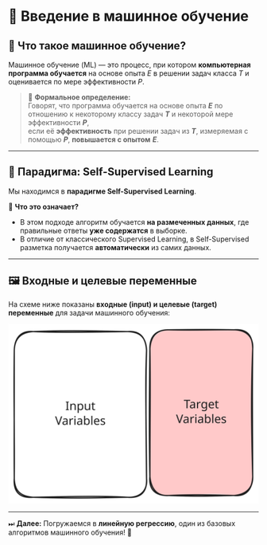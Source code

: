 # 📌 Введение в машинное обучение  

## 🧐 Что такое машинное обучение?  
Машинное обучение (ML) — это процесс, при котором **компьютерная программа обучается** на основе опыта $E$ в решении задач класса $T$ и оценивается по мере эффективности $P$.  

> 📌 **Формальное определение:**  
> Говорят, что программа обучается на основе опыта **$E$** по отношению к некоторому классу задач **$T$** и некоторой мере эффективности **$P$**,  
> если её **эффективность** при решении задач из **$T$**, измеряемая с помощью **$P$**, **повышается с опытом** **$E$**.

---

## 🎯 Парадигма: Self-Supervised Learning  
Мы находимся в **парадигме Self-Supervised Learning**.  

📌 **Что это означает?**  
- В этом подходе алгоритм обучается **на размеченных данных**, где правильные ответы **уже содержатся** в выборке.  
- В отличие от классического Supervised Learning, в Self-Supervised разметка получается **автоматически** из самих данных.  

---

## 🖼️ Входные и целевые переменные  

На схеме ниже показаны **входные (input) и целевые (target) переменные** для задачи машинного обучения:  

![Input vs Target Variables](src/pictures/input_target_variables.svg)  

---

⏭ **Далее:** Погружаемся в **линейную регрессию**, один из базовых алгоритмов машинного обучения! 🚀  

